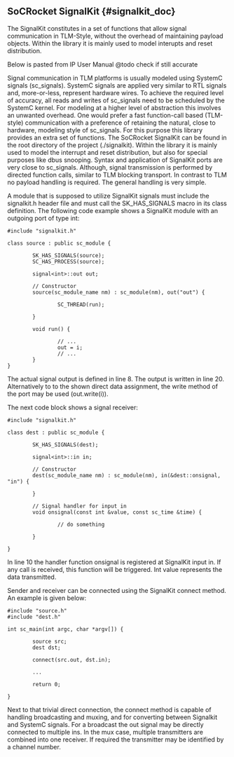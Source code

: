 SoCRocket SignalKit {#signalkit_doc}
-------------------------------

The SignalKit constitutes in a set of functions that allow signal communication in TLM-Style, without the overhead of maintaining payload objects. Within the library it is mainly used to model interupts and reset distribution.

Below is pasted from IP User Manual
@todo check if still accurate

Signal communication in TLM platforms is usually modeled using SystemC signals (sc_signals). SystemC signals are applied very similar to RTL signals and, more-or-less, represent hardware wires. To achieve the required level of accuracy, all reads and writes of sc_signals need to be scheduled by the SystemC kernel. For modeling at a higher level of abstraction this involves an unwanted overhead. One would prefer a fast function-call based (TLM-style) communication with a preference of retaining the natural, close to hardware, modeling style of sc_signals.
For this purpose this library provides an extra set of functions. The SoCRocket SignalKit can be found in the root directory of the project (./signalkit). Within the library it is mainly used to model the interrupt and reset distribution, but also for special purposes like dbus snooping. Syntax and application of SignalKit ports are very close to sc_signals. Although, signal transmission is performed by directed function calls, similar to TLM blocking transport. In contrast to TLM no payload handling is required. The general handling is very simple.

A module that is supposed to utilize SignalKit signals must include the signalkit.h header file and must call the SK_HAS_SIGNALS macro in its class definition. The following code example shows a SignalKit module with an outgoing port of type int:

~~~
#include "signalkit.h"

class source : public sc_module {

        SK_HAS_SIGNALS(source);
        SC_HAS_PROCESS(source);

        signal<int>::out out;

        // Constructor
        source(sc_module_name nm) : sc_module(nm), out("out") {

                SC_THREAD(run);

        }

        void run() {

                // ...
                out = i;
                // ...
        }
}
~~~

The actual signal output is defined in line 8. The output is written in line 20. Alternatively to  to the shown direct data assignment, the write method of the port may be used (out.write(i)).

The next code block shows a signal receiver:

~~~
#include "signalkit.h"

class dest : public sc_module {

        SK_HAS_SIGNALS(dest);

        signal<int>::in in;

        // Constructor
        dest(sc_module_name nm) : sc_module(nm), in(&dest::onsignal, "in") {

        }

        // Signal handler for input in
        void onsignal(const int &value, const sc_time &time) {

                // do something

        }

}
~~~

In line 10 the handler function onsignal is registered at SignalKit input in. If any call is received, this function will be triggered. Int value represents the data transmitted.

Sender and receiver can be connected using the SignalKit connect method. An example is given below:

~~~
#include "source.h"
#include "dest.h"

int sc_main(int argc, char *argv[]) {

        source src;
        dest dst;

        connect(src.out, dst.in);

        ...

        return 0;

}
~~~

Next to that trivial direct connection, the connect method is capable of handling broadcasting and muxing, and for converting between Signalkit and SystemC signals. For a broadcast the out signal may be directly connected to multiple ins. In the mux case, multiple transmitters are combined into one receiver. If required the transmitter may be identified by a channel number. 
